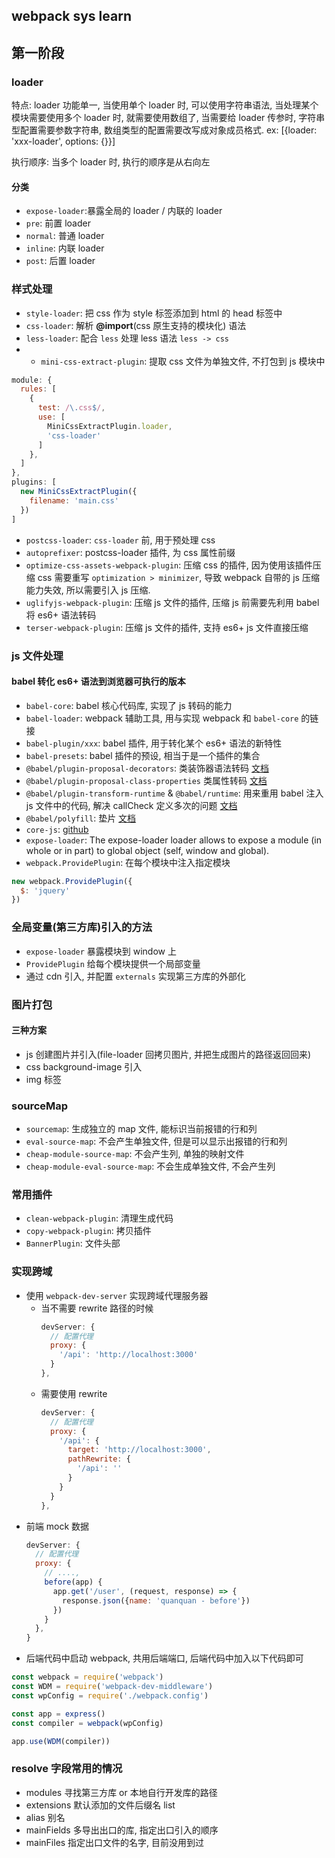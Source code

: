 ## webpack sys learn

## 第一阶段

### loader

特点: loader 功能单一, 当使用单个 loader 时, 可以使用字符串语法, 当处理某个模块需要使用多个 loader 时, 就需要使用数组了, 当需要给 loader 传参时, 字符串型配置需要参数字符串, 数组类型的配置需要改写成对象成员格式. ex: [{loader: 'xxx-loader', options: {}}]

执行顺序: 当多个 loader 时, 执行的顺序是从右向左

#### 分类

- `expose-loader`:暴露全局的 loader / 内联的 loader
- `pre`: 前置 loader
- `normal`: 普通 loader
- `inline`: 内联 loader
- `post`: 后置 loader

### 样式处理

- `style-loader`: 把 css 作为 style 标签添加到 html 的 head 标签中
- `css-loader`: 解析 **@import**(css 原生支持的模块化) 语法
- `less-loader`: 配合 `less` 处理 less 语法 `less -> css`
- - `mini-css-extract-plugin`: 提取 css 文件为单独文件, 不打包到 js 模块中
```js
module: {
  rules: [
    {
      test: /\.css$/,
      use: [
        MiniCssExtractPlugin.loader,
        'css-loader'
      ]
    },
  ]
},
plugins: [
  new MiniCssExtractPlugin({
    filename: 'main.css'
  })
]
```
- `postcss-loader`: `css-loader` 前, 用于预处理 css
- `autoprefixer`: postcss-loader 插件, 为 css 属性前缀
- `optimize-css-assets-webpack-plugin`: 压缩 css 的插件, 因为使用该插件压缩 css 需要重写 `optimization > minimizer`, 导致 webpack 自带的 js 压缩能力失效, 所以需要引入 js 压缩.
- `uglifyjs-webpack-plugin`: 压缩 js 文件的插件, 压缩 js 前需要先利用 babel 将 es6+ 语法转码
- `terser-webpack-plugin`: 压缩 js 文件的插件, 支持 es6+ js 文件直接压缩

### js 文件处理

#### babel 转化 es6+ 语法到浏览器可执行的版本

- `babel-core`: babel 核心代码库, 实现了 js 转码的能力
- `babel-loader`: webpack 辅助工具, 用与实现 webpack 和 `babel-core` 的链接
- `babel-plugin/xxx`: babel 插件, 用于转化某个 es6+ 语法的新特性
- `babel-presets`: babel 插件的预设, 相当于是一个插件的集合
- `@babel/plugin-proposal-decorators`: 类装饰器语法转码 [文档](https://babel.docschina.org/docs/en/next/babel-plugin-proposal-decorators)
- `@babel/plugin-proposal-class-properties` 类属性转码 [文档](https://babel.docschina.org/docs/en/babel-plugin-proposal-class-properties)
- `@babel/plugin-transform-runtime` & `@babel/runtime`: 用来重用 babel 注入 js 文件中的代码, 解决 callCheck 定义多次的问题 [文档](https://babeljs.io/docs/en/babel-plugin-transform-runtime#docsNav)
- `@babel/polyfill`: 垫片 [文档](https://www.npmjs.com/package/@babel/polyfill)
- `core-js`: [github](https://github.com/zloirock/core-js)
- `expose-loader`: The expose-loader loader allows to expose a module (in whole or in part) to global object (self, window and global).
- `webpack.ProvidePlugin`: 在每个模块中注入指定模块
```js
new webpack.ProvidePlugin({
  $: 'jquery'
})
```

### 全局变量(第三方库)引入的方法

- `expose-loader` 暴露模块到 window 上
- `ProvidePlugin` 给每个模块提供一个局部变量
- 通过 cdn 引入, 并配置 `externals` 实现第三方库的外部化

### 图片打包

#### 三种方案

- js 创建图片并引入(file-loader 回拷贝图片, 并把生成图片的路径返回回来)
- css background-image 引入
- img 标签

### sourceMap

- `sourcemap`: 生成独立的 map 文件, 能标识当前报错的行和列
- `eval-source-map`: 不会产生单独文件, 但是可以显示出报错的行和列
- `cheap-module-source-map`: 不会产生列, 单独的映射文件
- `cheap-module-eval-source-map`: 不会生成单独文件, 不会产生列

### 常用插件

- `clean-webpack-plugin`: 清理生成代码
- `copy-webpack-plugin`: 拷贝插件
- `BannerPlugin`: 文件头部

### 实现跨域

- 使用 `webpack-dev-server` 实现跨域代理服务器
  - 当不需要 rewrite 路径的时候
    ```js
    devServer: {
      // 配置代理
      proxy: {
        '/api': 'http://localhost:3000'
      }
    },
    ```
  - 需要使用 rewrite
    ```js
    devServer: {
      // 配置代理
      proxy: {
        '/api': {
          target: 'http://localhost:3000',
          pathRewrite: {
            '/api': ''
          }
        }
      }
    },
    ```
- 前端 mock 数据
  ```js
  devServer: {
    // 配置代理
    proxy: {
      // ....,
      before(app) {
        app.get('/user', (request, response) => {
          response.json({name: 'quanquan - before'})
        })
      }
    },
  }
  ```
- 后端代码中启动 webpack, 共用后端端口, 后端代码中加入以下代码即可
```js
const webpack = require('webpack')
const WDM = require('webpack-dev-middleware')
const wpConfig = require('./webpack.config')

const app = express()
const compiler = webpack(wpConfig)

app.use(WDM(compiler))
```

### resolve 字段常用的情况

- modules 寻找第三方库 or 本地自行开发库的路径
- extensions 默认添加的文件后缀名 list
- alias 别名
- mainFields 多导出出口的库, 指定出口引入的顺序
- mainFiles 指定出口文件的名字, 目前没用到过
